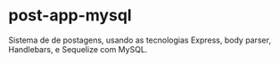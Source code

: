 # post-app-mysql
Sistema de de postagens, usando as tecnologias Express, body parser, Handlebars,  e Sequelize com MySQL.
